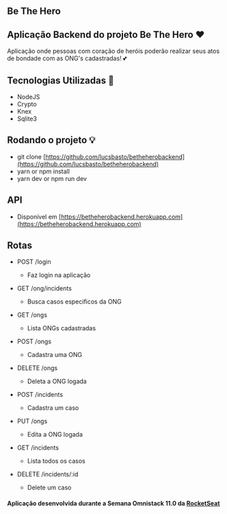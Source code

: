 ## Be The Hero

## Aplicação Backend do projeto Be The Hero :heart:

Aplicação onde pessoas com coração de heróis poderão realizar seus atos de bondade com as ONG's cadastradas! :two_hearts:

## Tecnologias Utilizadas :wrench:

- NodeJS
- Crypto
- Knex
- Sqlite3

## Rodando o projeto :bulb:

- git clone [https://github.com/lucsbasto/betheherobackend](https://github.com/lucsbasto/betheherobackend)
- yarn or npm install
- yarn dev or npm run dev

## API

- Disponível em [https://betheherobackend.herokuapp.com](https://betheherobackend.herokuapp.com)

## Rotas

- POST /login

  - Faz login na aplicação

- GET /ong/incidents

  - Busca casos especificos da ONG

- GET /ongs

  - Lista ONGs cadastradas

- POST /ongs

  - Cadastra uma ONG

- DELETE /ongs

  - Deleta a ONG logada

- POST /incidents

  - Cadastra um caso

- PUT /ongs

  - Edita a ONG logada

- GET /incidents

  - Lista todos os casos

- DELETE /incidents/:id

  - Delete um caso

#### Aplicação desenvolvida durante a Semana Omnistack 11.0 da [RocketSeat](https://github.com/Rocketseat)

